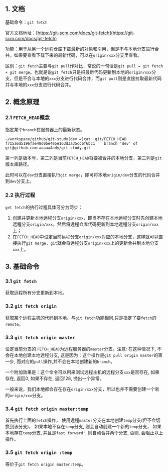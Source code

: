 ## 1. 文档

基础命令：`git fetch`

官方文档地址：[https://git-scm.com/docs/git-fetch](https://git-scm.com/docs/git-fetch)

功能：用于从另一个远程仓库下载最新的对象和引用，但是不与本地分支进行合并。如果要查看下载下来的最新代码，可以在`origin/xxx`分支里查看。

区别：`git fetch`主要与`git pull`作对比，常说的一句话是`git pull = git fetch + git merge`。也就是说`git fetch`只是把最新代码更新到本地的`origin/xxx`分支，但是不会与本地的`xxx`分支进行代码合并，而`git pull`则是直接拉取最新代码并与本地的`xxx`分支进行代码合并。

## 2. 概念原理

### 2.1 `FETCH_HEAD`概念

指定某个`branch`在服务器上的最新状态。

```shell
~/workspace/github/git-study(dev ✔)cat .git/FETCH_HEAD
f715a6d5196fae48d0be4e5e163d3a35cc6f6bc1    branch 'dev' of git@github.com:aaaaaAndy/git-study.git
```

第一列是版本号，第二列是当前`FETCH_HEAD`将要被合并的本地分支，第三列是`git`版本库路径。

此时可以在`dev`分支直接执行`git merge`，即可将本地`origin/dev`分支的代码合并到`dev`分支上。

### 2.2 执行过程

`get fetch`的执行过程具体可分为两步：

1.  创建并更新本地远程分支`origin/xxx`，即当不存在本地远程分支时先创建本地远程分支`origin/xxx`，然后将远程仓库代码更新到本地远程分支`origin/xxx`上；
2.  在`FETCH_HEAD`中设定当前远程分支`origin/xxx`对应的本地分支，这样就可以直接执行`git merge`，`git`就会将远程分支`origin/xxx`上的更新合并到本地分支`xxx`上。

## 3. 基础命令

### 3.1 `git fetch`

获取远程所有分支更新到本地。

### 3.2 `git fetch origin`

获取某个远程主机的代码到本地，与`git fetch`功能相同,只是指定了要`fetch`的`remote`。

### 3.3 `git fetch origin master`

设定当前分支的 `FETCH_HEAD`为远程服务器的`master`分支。注意: 在这种情况下, 不会在本地创建本地远程分支, 这是因为：这个操作是`git pull origin master`的第一步, 而对应的`pull`操作,并不会在本地创建新的`branch`。

一个附加效果是：这个命令可以用来测试远程主机的远程分支`xxx`是否存在, 如果存在, 返回0, 如果不存在, 返回128, 抛出一个异常。

一般来说，我们本地都会存在存在`origin/xxx`分支，所以也并不需要创建一个新的`origin/xxx`分支。

### 3.4 `git fetch origin master:temp`

首先执行上面的`fetch`操作， 使用远程`master`分支在本地创建`temp`分支(但不会切换到该分支)， 如果本地不存在`temp`分支, 则会自动创建一个新的`temp`分支， 如果本地存在`temp`分支, 并且是`fast forward'`, 则自动合并两个分支, 否则, 会阻止以上操作。

### 3.5 `git fetch origin :temp`

等价于`git fetch origin master:temp`。

<!-- more -->